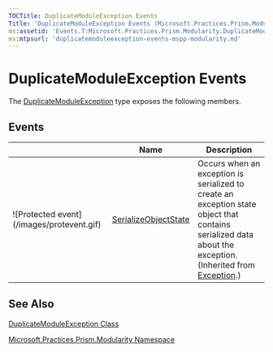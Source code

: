 ```yaml
---
TOCTitle: DuplicateModuleException Events
Title: 'DuplicateModuleException Events (Microsoft.Practices.Prism.Modularity)'
ms:assetid: 'Events.T:Microsoft.Practices.Prism.Modularity.DuplicateModuleException'
ms:mtpsurl: 'duplicatemoduleexception-events-mspp-modularity.md'
---
```


# DuplicateModuleException Events

The [DuplicateModuleException](https://msdn.microsoft.com/library/microsoft.practices.prism.modularity.duplicatemoduleexception) type exposes the following members.

## Events

<table>

<thead>
<tr class="header">
<th> </th>
<th>Name</th>
<th>Description</th>
</tr>
</thead>
<tbody>
<tr class="odd">
<td>![Protected event](/images/protevent.gif)</td>
<td><a href="http://msdn.microsoft.com/en-us/library/ee332915">SerializeObjectState</a></td>
<td><div class="summary">
Occurs when an exception is serialized to create an exception state object that contains serialized data about the exception.
</div>
(Inherited from <a href="/patterns-practices/reference/ieventsubscription-interface-mspp-pubsubevents">Exception</a>.)</td>
</tr>
</tbody>
</table>

## See Also

[DuplicateModuleException Class](https://msdn.microsoft.com/library/microsoft.practices.prism.modularity.duplicatemoduleexception)

[Microsoft.Practices.Prism.Modularity Namespace](https://msdn.microsoft.com/library/microsoft.practices.prism.modularity)
